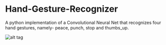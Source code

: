 # Hand-Gesture-Recognizer
A python implementation of a Convolutional Neural Net that recognizes four hand gestures, namely- peace, punch, stop and thumbs_up.    

![alt tag](https://raw.githubusercontent.com/yugrocks/Hand-Gesture-Recognizer/master/Demo2.gif)
